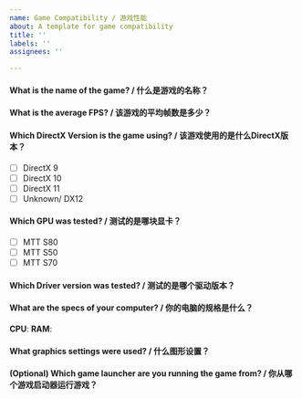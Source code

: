```yaml
---
name: Game Compatibility / 游戏性能
about: A template for game compatibility
title: ''
labels: ''
assignees: ''

---
```


#### What is the name of the game? / 什么是游戏的名称？

#### What is the average FPS? / 该游戏的平均帧数是多少？

#### Which DirectX Version is the game using? / 该游戏使用的是什么DirectX版本？
- [ ] DirectX 9
- [ ] DirectX 10
- [ ] DirectX 11
- [ ] Unknown/ DX12

#### Which GPU was tested? / 测试的是哪块显卡？
- [ ] MTT S80
- [ ] MTT S50
- [ ] MTT S70

#### Which Driver version was tested? / 测试的是哪个驱动版本？

#### What are the specs of your computer? / 你的电脑的规格是什么？

**CPU**:
**RAM**:

#### What graphics settings were used? / 什么图形设置？

#### (Optional) Which game launcher are you running the game from? / 你从哪个游戏启动器运行游戏？
